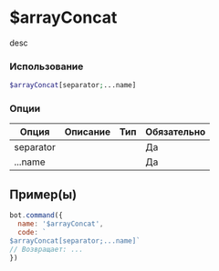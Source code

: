 # $arrayConcat
desc
### Использование
```php
$arrayConcat[separator;...name]
```

### Опции

| Опция | Описание | Тип | Обязательно |
|--------|-------------|------|----------|
| separator |  |  | Да | 
| ...name |  |  | Да | 
## Пример(ы)

```javascript
bot.command({
  name: '$arrayConcat',
  code: `
$arrayConcat[separator;...name]`
// Возвращает: ...
})
```